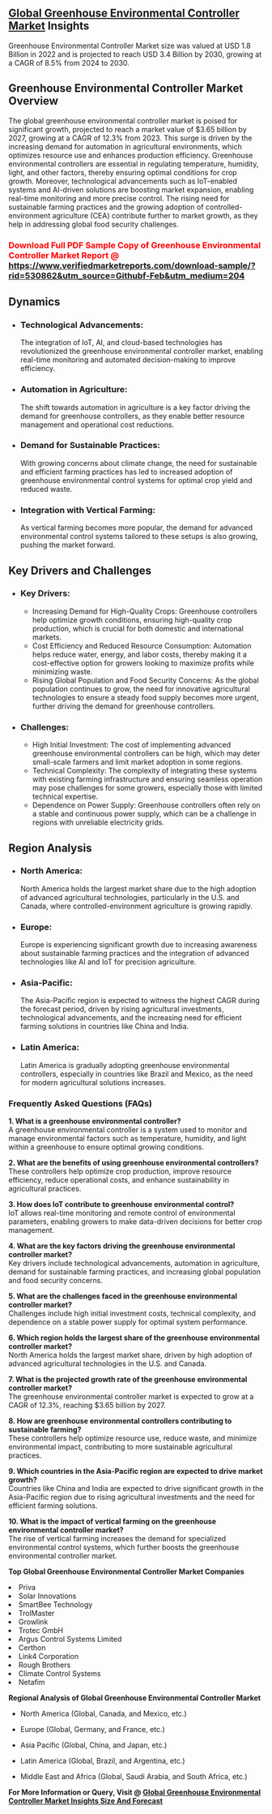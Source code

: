 <h2><a href="https://www.verifiedmarketreports.com/download-sample/?rid=530862&amp;utm_source=Githubf&amp;utm_medium=204" target="_blank">Global Greenhouse Environmental Controller Market</a> Insights</h2><p>Greenhouse Environmental Controller Market size was valued at USD 1.8 Billion in 2022 and is projected to reach USD 3.4 Billion by 2030, growing at a CAGR of 8.5% from 2024 to 2030.</p><p> <h2>Greenhouse Environmental Controller Market Overview</h2> <p>The global greenhouse environmental controller market is poised for significant growth, projected to reach a market value of $3.65 billion by 2027, growing at a CAGR of 12.3% from 2023. This surge is driven by the increasing demand for automation in agricultural environments, which optimizes resource use and enhances production efficiency. Greenhouse environmental controllers are essential in regulating temperature, humidity, light, and other factors, thereby ensuring optimal conditions for crop growth. Moreover, technological advancements such as IoT-enabled systems and AI-driven solutions are boosting market expansion, enabling real-time monitoring and more precise control. The rising need for sustainable farming practices and the growing adoption of controlled-environment agriculture (CEA) contribute further to market growth, as they help in addressing global food security challenges. <h3><p><span class=""><span style="color: #ff0000;"><strong>Download Full PDF Sample Copy of Greenhouse Environmental Controller Market Report</strong> @ </span><a href="https://www.verifiedmarketreports.com/download-sample/?rid=530862&amp;utm_source=Githubf-Feb&amp;utm_medium=204" target="_blank">https://www.verifiedmarketreports.com/download-sample/?rid=530862&amp;utm_source=Githubf-Feb&amp;utm_medium=204</a></span></p></h3> <h2>Dynamics</h2> <ul> <li><h3>Technological Advancements: </h3> The integration of IoT, AI, and cloud-based technologies has revolutionized the greenhouse environmental controller market, enabling real-time monitoring and automated decision-making to improve efficiency.</li> <li><h3>Automation in Agriculture: </h3> The shift towards automation in agriculture is a key factor driving the demand for greenhouse controllers, as they enable better resource management and operational cost reductions.</li> <li><h3>Demand for Sustainable Practices: </h3> With growing concerns about climate change, the need for sustainable and efficient farming practices has led to increased adoption of greenhouse environmental control systems for optimal crop yield and reduced waste.</li> <li><h3>Integration with Vertical Farming: </h3> As vertical farming becomes more popular, the demand for advanced environmental control systems tailored to these setups is also growing, pushing the market forward.</li> </ul> <h2>Key Drivers and Challenges</h2> <ul> <li><h3>Key Drivers:</h3> <ul> <li>Increasing Demand for High-Quality Crops: Greenhouse controllers help optimize growth conditions, ensuring high-quality crop production, which is crucial for both domestic and international markets.</li> <li>Cost Efficiency and Reduced Resource Consumption: Automation helps reduce water, energy, and labor costs, thereby making it a cost-effective option for growers looking to maximize profits while minimizing waste.</li> <li>Rising Global Population and Food Security Concerns: As the global population continues to grow, the need for innovative agricultural technologies to ensure a steady food supply becomes more urgent, further driving the demand for greenhouse controllers.</li> </ul> </li> <li><h3>Challenges:</h3> <ul> <li>High Initial Investment: The cost of implementing advanced greenhouse environmental controllers can be high, which may deter small-scale farmers and limit market adoption in some regions.</li> <li>Technical Complexity: The complexity of integrating these systems with existing farming infrastructure and ensuring seamless operation may pose challenges for some growers, especially those with limited technical expertise.</li> <li>Dependence on Power Supply: Greenhouse controllers often rely on a stable and continuous power supply, which can be a challenge in regions with unreliable electricity grids.</li> </ul> </li> </ul> <h2>Region Analysis</h2> <ul> <li><h3>North America:</h3> North America holds the largest market share due to the high adoption of advanced agricultural technologies, particularly in the U.S. and Canada, where controlled-environment agriculture is growing rapidly.</li> <li><h3>Europe:</h3> Europe is experiencing significant growth due to increasing awareness about sustainable farming practices and the integration of advanced technologies like AI and IoT for precision agriculture.</li> <li><h3>Asia-Pacific:</h3> The Asia-Pacific region is expected to witness the highest CAGR during the forecast period, driven by rising agricultural investments, technological advancements, and the increasing need for efficient farming solutions in countries like China and India.</li> <li><h3>Latin America:</h3> Latin America is gradually adopting greenhouse environmental controllers, especially in countries like Brazil and Mexico, as the need for modern agricultural solutions increases.</li> </ul> <h3>Frequently Asked Questions (FAQs)</h3> <p><strong>1. What is a greenhouse environmental controller?</strong><br> A greenhouse environmental controller is a system used to monitor and manage environmental factors such as temperature, humidity, and light within a greenhouse to ensure optimal growing conditions.</p> <p><strong>2. What are the benefits of using greenhouse environmental controllers?</strong><br> These controllers help optimize crop production, improve resource efficiency, reduce operational costs, and enhance sustainability in agricultural practices.</p> <p><strong>3. How does IoT contribute to greenhouse environmental control?</strong><br> IoT allows real-time monitoring and remote control of environmental parameters, enabling growers to make data-driven decisions for better crop management.</p> <p><strong>4. What are the key factors driving the greenhouse environmental controller market?</strong><br> Key drivers include technological advancements, automation in agriculture, demand for sustainable farming practices, and increasing global population and food security concerns.</p> <p><strong>5. What are the challenges faced in the greenhouse environmental controller market?</strong><br> Challenges include high initial investment costs, technical complexity, and dependence on a stable power supply for optimal system performance.</p> <p><strong>6. Which region holds the largest share of the greenhouse environmental controller market?</strong><br> North America holds the largest market share, driven by high adoption of advanced agricultural technologies in the U.S. and Canada.</p> <p><strong>7. What is the projected growth rate of the greenhouse environmental controller market?</strong><br> The greenhouse environmental controller market is expected to grow at a CAGR of 12.3%, reaching $3.65 billion by 2027.</p> <p><strong>8. How are greenhouse environmental controllers contributing to sustainable farming?</strong><br> These controllers help optimize resource use, reduce waste, and minimize environmental impact, contributing to more sustainable agricultural practices.</p> <p><strong>9. Which countries in the Asia-Pacific region are expected to drive market growth?</strong><br> Countries like China and India are expected to drive significant growth in the Asia-Pacific region due to rising agricultural investments and the need for efficient farming solutions.</p> <p><strong>10. What is the impact of vertical farming on the greenhouse environmental controller market?</strong><br> The rise of vertical farming increases the demand for specialized environmental control systems, which further boosts the greenhouse environmental controller market.</p> </p><p><strong>Top Global Greenhouse Environmental Controller Market Companies</strong></p><div data-test-id=""><p><li>Priva</li><li> Solar Innovations</li><li> SmartBee Technology</li><li> TrolMaster</li><li> Growlink</li><li> Trotec GmbH</li><li> Argus Control Systems Limited</li><li> Certhon</li><li> Link4 Corporation</li><li> Rough Brothers</li><li> Climate Control Systems</li><li> Netafim</li></p><div><strong>Regional Analysis of&nbsp;Global Greenhouse Environmental Controller Market</strong></div><ul><li dir="ltr"><p dir="ltr">North America&nbsp;(Global, Canada, and Mexico, etc.)</p></li><li dir="ltr"><p dir="ltr">Europe (Global, Germany, and France, etc.)</p></li><li dir="ltr"><p dir="ltr">Asia Pacific&nbsp;(Global, China, and Japan, etc.)</p></li><li dir="ltr"><p dir="ltr">Latin America&nbsp;(Global, Brazil, and Argentina, etc.)</p></li><li dir="ltr">Middle East and Africa&nbsp;(Global, Saudi Arabia, and South Africa, etc.)</li></ul><p><strong>For More Information or Query, Visit @&nbsp;</strong><strong><a href="https://www.verifiedmarketreports.com/product/greenhouse-environmental-controller-market/?utm_source=Githubf&amp;utm_medium=204" target="_blank">Global Greenhouse Environmental Controller Market Insights Size And Forecast</a></strong></p></div>
